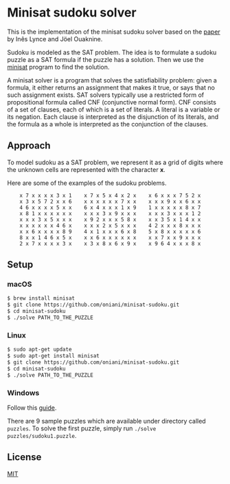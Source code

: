 # Minisat sudoku solver

This is the implementation of the minisat sudoku solver based on the [paper](https://pdfs.semanticscholar.org/535d/06391275618a7b913d1c98a1353286db8d74.pdf) by Inês Lynce and Jöel Ouaknine.

Sudoku is modeled as the SAT problem. The idea is to formulate a sudoku puzzle as a SAT formula if the puzzle has a solution. Then we use the [minisat](http://minisat.se/) program to find the solution.

A minisat solver is a program that solves the satisfiability problem: given a formula, it either returns an assignment that makes it true, or says that no such assignment exists. SAT solvers typically use a restricted form of propositional formula called CNF (conjunctive normal form). CNF consists of a set of clauses, each of which is a set of literals. A literal is a variable or its negation. Each clause is interpreted as the disjunction of its literals, and the formula as a whole is interpreted as the conjunction of the clauses.

## Approach
To model sudoku as a SAT problem, we represent it as a grid of digits where the unknown cells are represented with the character **x**.

Here are some of the examples of the sudoku problems.

```
    x 7 x x x x 3 x 1    x 7 x 5 x 4 x 2 x    x 6 x x x 7 5 2 x
    x 3 x 5 7 2 x x 6    x x x x x x 7 x x    x x x 9 x x 6 x x
    4 6 x x x x 5 x x    6 x 4 x x x 1 x 9    1 x x x x x 8 x 7
    x 8 1 x x x x x x    x x x 3 x 9 x x x    x x x 3 x x x 1 2
    x x x 3 x 5 x x x    x 9 2 x x x 5 8 x    x x 3 5 x 1 4 x x
    x x x x x x 4 6 x    x x x 2 x 5 x x x    4 2 x x x 8 x x x
    x x 6 x x x x 8 9    4 x 1 x x x 6 x 8    5 x 8 x x x x x 6
    8 x x 1 4 6 x 5 x    x x 6 x x x x x x    x x 7 x x 9 x x x
    2 x 7 x x x x 3 x    x 3 x 8 x 6 x 9 x    x 9 6 4 x x x 8 x
```

## Setup

### macOS
```bash
$ brew install minisat
$ git clone https://github.com/oniani/minisat-sudoku.git
$ cd minisat-sudoku
$ ./solve PATH_TO_THE_PUZZLE
```

### Linux
```bash
$ sudo apt-get update
$ sudo apt-get install minisat 
$ git clone https://github.com/oniani/minisat-sudoku.git
$ cd minisat-sudoku
$ ./solve PATH_TO_THE_PUZZLE
```

### Windows
Follow this [guide](http://web.cecs.pdx.edu/~hook/logicw11/Assignments/MinisatOnWindows.html).

There are 9 sample puzzles which are available under directory called `puzzles`.
To solve the first puzzle, simply run `./solve puzzles/sudoku1.puzzle`.

## License
[MIT](https://github.com/oniani/minisat-sudoku/blob/master/LICENSE)
